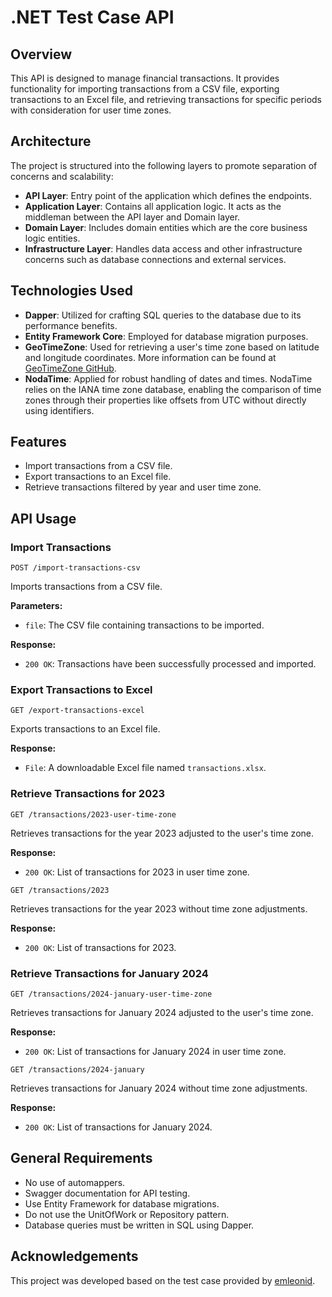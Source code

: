 # .NET Test Case API

## Overview

This API is designed to manage financial transactions. It provides functionality for importing transactions from a CSV file, exporting transactions to an Excel file, and retrieving transactions for specific periods with consideration for user time zones.

## Architecture

The project is structured into the following layers to promote separation of concerns and scalability:

- **API Layer**: Entry point of the application which defines the endpoints.
- **Application Layer**: Contains all application logic. It acts as the middleman between the API layer and Domain layer.
- **Domain Layer**: Includes domain entities which are the core business logic entities.
- **Infrastructure Layer**: Handles data access and other infrastructure concerns such as database connections and external services.

## Technologies Used

- **Dapper**: Utilized for crafting SQL queries to the database due to its performance benefits.
- **Entity Framework Core**: Employed for database migration purposes.
- **GeoTimeZone**: Used for retrieving a user's time zone based on latitude and longitude coordinates. More information can be found at [GeoTimeZone GitHub](https://github.com/mattjohnsonpint/GeoTimeZone).
- **NodaTime**: Applied for robust handling of dates and times. NodaTime relies on the IANA time zone database, enabling the comparison of time zones through their properties like offsets from UTC without directly using identifiers.

## Features

- Import transactions from a CSV file.
- Export transactions to an Excel file.
- Retrieve transactions filtered by year and user time zone.

## API Usage

### Import Transactions

`POST /import-transactions-csv`

Imports transactions from a CSV file.

**Parameters:**

- `file`: The CSV file containing transactions to be imported.

**Response:**

- `200 OK`: Transactions have been successfully processed and imported.

### Export Transactions to Excel

`GET /export-transactions-excel`

Exports transactions to an Excel file.

**Response:**

- `File`: A downloadable Excel file named `transactions.xlsx`.

### Retrieve Transactions for 2023

`GET /transactions/2023-user-time-zone`

Retrieves transactions for the year 2023 adjusted to the user's time zone.

**Response:**

- `200 OK`: List of transactions for 2023 in user time zone.

`GET /transactions/2023`

Retrieves transactions for the year 2023 without time zone adjustments.

**Response:**

- `200 OK`: List of transactions for 2023.

### Retrieve Transactions for January 2024

`GET /transactions/2024-january-user-time-zone`

Retrieves transactions for January 2024 adjusted to the user's time zone.

**Response:**

- `200 OK`: List of transactions for January 2024 in user time zone.

`GET /transactions/2024-january`

Retrieves transactions for January 2024 without time zone adjustments.

**Response:**

- `200 OK`: List of transactions for January 2024.

## General Requirements

- No use of automappers.
- Swagger documentation for API testing.
- Use Entity Framework for database migrations.
- Do not use the UnitOfWork or Repository pattern.
- Database queries must be written in SQL using Dapper.

## Acknowledgements

This project was developed based on the test case provided by [emleonid](https://github.com/emleonid/test-case-dotnet).
